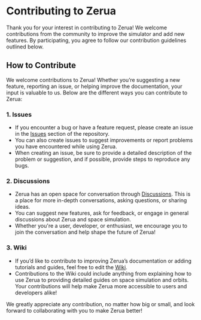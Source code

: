 # Contributing to Zerua

Thank you for your interest in contributing to Zerua! We welcome contributions from the community to improve the simulator and add new features. By participating, you agree to follow our contribution guidelines outlined below.

## How to Contribute

We welcome contributions to Zerua! Whether you’re suggesting a new feature, reporting an issue, or helping improve the documentation, your input is valuable to us. Below are the different ways you can contribute to Zerua:

### 1. **Issues**
   - If you encounter a bug or have a feature request, please create an issue in the [Issues](https://github.com/<your-username>/zerua/issues) section of the repository.
   - You can also create issues to suggest improvements or report problems you have encountered while using Zerua.
   - When creating an issue, be sure to provide a detailed description of the problem or suggestion, and if possible, provide steps to reproduce any bugs.

### 2. **Discussions**
   - Zerua has an open space for conversation through [Discussions](https://github.com/<your-username>/zerua/discussions). This is a place for more in-depth conversations, asking questions, or sharing ideas.
   - You can suggest new features, ask for feedback, or engage in general discussions about Zerua and space simulation.
   - Whether you're a user, developer, or enthusiast, we encourage you to join the conversation and help shape the future of Zerua!

### 3. **Wiki**
   - If you’d like to contribute to improving Zerua’s documentation or adding tutorials and guides, feel free to edit the [Wiki](https://github.com/<your-username>/zerua/wiki).
   - Contributions to the Wiki could include anything from explaining how to use Zerua to providing detailed guides on space simulation and orbits. Your contributions will help make Zerua more accessible to users and developers alike!

We greatly appreciate any contribution, no matter how big or small, and look forward to collaborating with you to make Zerua better!

